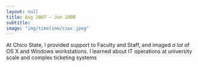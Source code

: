 ```yaml
---
layout: null
title: Aug 2007 – Jun 2008
subtitle:
image: "img/timeline/csuc.jpeg"
---
```

At Chico State, I provided support to Faculty and Staff, and imaged _a lot_ of OS X and Windows workstations. I learned about IT operations at university scale and complex ticketing systems